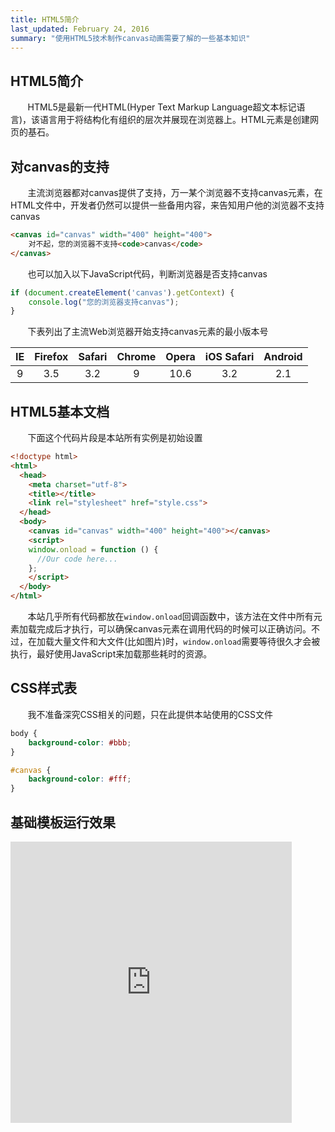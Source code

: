 ```yaml
---
title: HTML5简介
last_updated: February 24, 2016
summary: "使用HTML5技术制作canvas动画需要了解的一些基本知识"
---
```


## HTML5简介

&#160; &#160; &#160; &#160;HTML5是最新一代HTML(Hyper Text Markup Language超文本标记语言)，该语言用于将结构化有组织的层次并展现在浏览器上。HTML元素是创建网页的基石。

## 对canvas的支持

&#160; &#160; &#160; &#160;主流浏览器都对canvas提供了支持，万一某个浏览器不支持canvas元素，在HTML文件中，开发者仍然可以提供一些备用内容，来告知用户他的浏览器不支持canvas

```html
<canvas id="canvas" width="400" height="400">
	对不起，您的浏览器不支持<code>canvas</code>
</canvas>
```

&#160; &#160; &#160; &#160;也可以加入以下JavaScript代码，判断浏览器是否支持canvas

```js
if (document.createElement('canvas').getContext) {
	console.log("您的浏览器支持canvas");
}
```

&#160; &#160; &#160; &#160;下表列出了主流Web浏览器开始支持canvas元素的最小版本号

 IE|Firefox|Safari|Chrome|Opera|iOS Safari|Android
:--:|:-----:|:----:|:----:|:---:|:--------:|:-----:|
9|3.5|3.2|9|10.6|3.2|2.1

## HTML5基本文档

&#160; &#160; &#160; &#160;下面这个代码片段是本站所有实例是初始设置

```html
<!doctype html>
<html>
  <head>
    <meta charset="utf-8">
    <title></title>
    <link rel="stylesheet" href="style.css">
  </head>
  <body>
    <canvas id="canvas" width="400" height="400"></canvas>
    <script>
    window.onload = function () {
      //Our code here...
    };
    </script>
  </body>
</html>

```

&#160; &#160; &#160; &#160;本站几乎所有代码都放在`window.onload`回调函数中，该方法在文件中所有元素加载完成后才执行，可以确保canvas元素在调用代码的时候可以正确访问。不过，在加载大量文件和大文件(比如图片)时，`window.onload`需要等待很久才会被执行，最好使用JavaScript来加载那些耗时的资源。

## CSS样式表

&#160; &#160; &#160; &#160;我不准备深究CSS相关的问题，只在此提供本站使用的CSS文件

```css
body {
	background-color: #bbb;
}

#canvas {
	background-color: #fff;
}
```

## 基础模板运行效果

<iframe height="450px" width="450px" src="http://aicdg.com/html5-animation/html5-animation/examples/ch02/01-skeleton.html" frameborder="0"></iframe>
